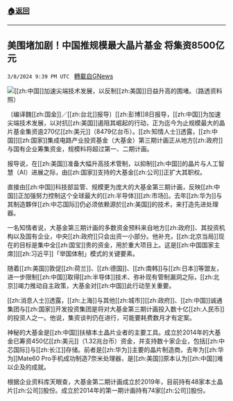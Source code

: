 ###  [:house:返回](README.md)
---


## 美围堵加剧！中国推规模最大晶片基金 将集资8500亿元
`3/8/2024 9:39 PM UTC ` [轉載自GNews](https://gnews.org/articles/2378427)

![](https://img.ltn.com.tw/Upload/business/page/800/2024/03/09/4602128_1_1.jpg "")[[zh:中国]]加速尖端技术发展，以反制[[zh:美国]]日益升高的围堵。（路透资料照）

〔编译魏[[zh:国金]]／[[zh:台北]]报导〕[[zh:彭博]]8日报导，[[zh:中国]]为加速尖端技术发展，以对抗[[zh:美国]]遏阻其崛起的行动，正为迄今为止规模最大的晶片基金集资逾270亿[[zh:美元]]（8479亿台币）。[[zh:知情人士]]透露，[[zh:中国]][[zh:国家]]集成电路产业投资基金（大基金）第三期计画正从地方[[zh:政府]]与国有企业筹集资金，规模料将超过第一、二期计画。

报导说，在[[zh:美国]]准备大幅升高技术管制，以抑制[[zh:中国]]的晶片与人工智慧（AI）进展之际，由[[zh:国家]]支持的大基金[[zh:公司]]正扩大其职权。

直接由[[zh:中国]]科技部监管、规模更为庞大的大基金第三期计画，反映[[zh:中国]]正加强努力控制这个全球最大的[[zh:半导体]][[zh:市场]]。去年[[zh:华为]]与其制造夥伴[[zh:中芯国际]]仍必须依赖源於[[zh:美国]]的技术，来打造先进处理器。

一名知情者说，大基金第三期计画的多数资金预料来自地方[[zh:政府]]、其投资机构以及国有企业，中央[[zh:政府]]只会出资一小部分。他补充，[[zh:北京当局]]现在的目标是集中全[[zh:国宝]]贵的资金，用於重大项目上。这是[[zh:中国国家主席]][[zh:习近平]]「举国体制」模式的关键要素。

随着[[zh:美国]]敦促[[zh:荷兰]]、[[zh:德国]]、[[zh:南韩]]与[[zh:日本]]等盟友，进一步限制[[zh:中国]]取得[[zh:半导体]]技术、弥补现有管制漏洞之际，[[zh:北京]]竭力推动自主政策，大基金对[[zh:中国]]此行动至关重要。

[[zh:消息人士]]透露，[[zh:上海]]与其他[[zh:城市]][[zh:政府]]、[[zh:中国]]诚通集团与[[zh:国家]]开发投资集团是将对大基金第三期计画投入数十亿[[zh:人民币]]的投资人之一。他说，集资谈判仍在进行，可能要耗费数月才有定案。

神秘的大基金是[[zh:中国]]扶植本土晶片业者的主要工具。成立於2014年的大基金已筹资450亿[[zh:美元]]（1.32兆台币）资金，并支持数十家企业，包括[[zh:中芯国际]]与[[zh:长江]]存储。前者是[[zh:华为]]主要的晶片制造商，去年为[[zh:华为]]Mate60 Pro手机成功制造7奈米处理器，是[[zh:美国]]原本认为[[zh:中国]]难以企及的成就。

根据企业资料库天眼查，大基金第二期计画成立於2019年，目前持有48家本土晶片[[zh:公司]]股份。成立於2014年的第一期计画持有74家[[zh:公司]]股份。
